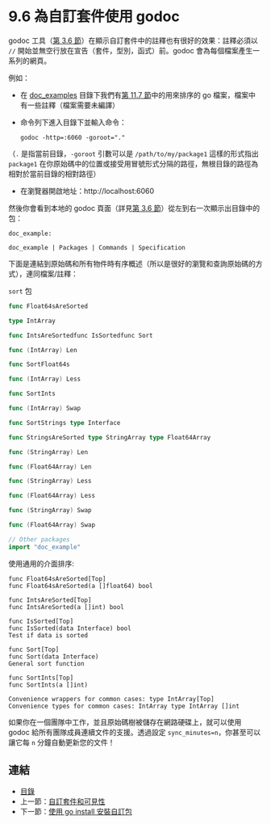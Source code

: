 # 9.6 為自訂套件使用 godoc

godoc 工具（[第 3.6 節](03.6.md)）在顯示自訂套件中的註釋也有很好的效果：註釋必須以 `//` 開始並無空行放在宣告（套件，型別，函式）前。godoc 會為每個檔案產生一系列的網頁。

例如：

- 在 [doc_examples](examples/chapter_9/doc_example) 目錄下我們有[第 11.7 節](11.7.md)中的用來排序的 go 檔案，檔案中有一些註釋（檔案需要未編譯）
- 命令列下進入目錄下並輸入命令：

	`godoc -http=:6060 -goroot="."`

（`.` 是指當前目錄，`-goroot` 引數可以是 `/path/to/my/package1` 這樣的形式指出 `package1` 在你原始碼中的位置或接受用冒號形式分隔的路徑，無根目錄的路徑為相對於當前目錄的相對路徑）

- 在瀏覽器開啟地址：http://localhost:6060

然後你會看到本地的 godoc 頁面（詳見[第 3.6 節](03.6.md)）從左到右一次顯示出目錄中的包：

```
doc_example:

doc_example | Packages | Commands | Specification
```

下面是連結到原始碼和所有物件時有序概述（所以是很好的瀏覽和查詢原始碼的方式），連同檔案/註釋：

`sort` 包

```go
func Float64sAreSorted

type IntArray

func IntsAreSortedfunc IsSortedfunc Sort

func (IntArray) Len

func SortFloat64s

func (IntArray) Less

func SortInts

func (IntArray) Swap

func SortStrings type Interface

func StringsAreSorted type StringArray type Float64Array

func (StringArray) Len

func (Float64Array) Len

func (StringArray) Less

func (Float64Array) Less

func (StringArray) Swap

func (Float64Array) Swap

// Other packages
import "doc_example" 
```

使用通用的介面排序:
```
func Float64sAreSorted[Top]
func Float64sAreSorted(a []float64) bool

func IntsAreSorted[Top]
func IntsAreSorted(a []int) bool

func IsSorted[Top]
func IsSorted(data Interface) bool
Test if data is sorted

func Sort[Top]
func Sort(data Interface)
General sort function

func SortInts[Top]
func SortInts(a []int)

Convenience wrappers for common cases: type IntArray[Top]
Convenience types for common cases: IntArray type IntArray []int  
```

如果你在一個團隊中工作，並且原始碼樹被儲存在網路硬碟上，就可以使用 godoc 給所有團隊成員連續文件的支援。透過設定 `sync_minutes=n`，你甚至可以讓它每 `n` 分鐘自動更新您的文件！

## 連結

- [目錄](directory.md)
- 上一節：[自訂套件和可見性](09.5.md)
- 下一節：[使用 go install 安裝自訂包](09.7.md)
